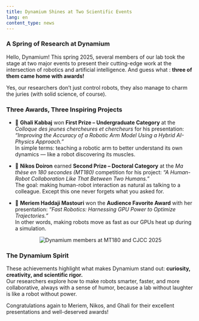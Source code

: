 ```yaml
---
title: Dynamium Shines at Two Scientific Events
lang: en
content_type: news
---
```


### A Spring of Research at Dynamium

Hello, Dynamium! This spring 2025, several members of our lab took the stage at two major events to present their cutting-edge work at the intersection of robotics and artificial intelligence. And guess what : **three of them came home with awards!**

Yes, our researchers don’t just control robots, they also manage to charm the juries (with solid science, of course).

### Three Awards, Three Inspiring Projects

- 🥇 **Ghali Kabbaj** won **First Prize – Undergraduate Category** at the *Colloque des jeunes chercheures et chercheurs* for his presentation: *“Improving the Accuracy of a Robotic Arm Model Using a Hybrid AI-Physics Approach.”*  
  In simple terms: teaching a robotic arm to better understand its own dynamics — like a robot discovering its muscles.

- 🥈 **Nikos Doiron** earned **Second Prize – Doctoral Category** at the *Ma thèse en 180 secondes (MT180)* competition for his project: *“A Human-Robot Collaboration Like That Between Two Humans.”*  
  The goal: making human-robot interaction as natural as talking to a colleague. Except this one never forgets what you asked for.

- 💖 **Meriem Haddaji Mastouri** won the **Audience Favorite Award** with her presentation: *“Fast Robotics: Harnessing GPU Power to Optimize Trajectories.”*  
  In other words, making robots move as fast as our GPUs heat up during a simulation.

<div align="center">
    <img src="{{ site.url }}/assets/images/MT180_CJCC2025.png" alt="Dynamium members at MT180 and CJCC 2025">
</div>

### The Dynamium Spirit

These achievements highlight what makes Dynamium stand out: **curiosity, creativity, and scientific rigor.**  
Our researchers explore how to make robots smarter, faster, and more collaborative, always with a sense of humor, because a lab without laughter is like a robot without power.

Congratulations again to Meriem, Nikos, and Ghali for their excellent presentations and well-deserved awards!
